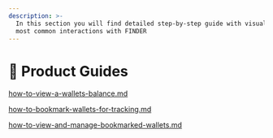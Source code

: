 ```yaml
---
description: >-
  In this section you will find detailed step-by-step guide with visuals for the
  most common interactions with FINDER
---
```


# 📖 Product Guides

[how-to-view-a-wallets-balance.md](how-to-view-a-wallets-balance.md "mention")

[how-to-bookmark-wallets-for-tracking.md](how-to-bookmark-wallets-for-tracking.md "mention")

[how-to-view-and-manage-bookmarked-wallets.md](how-to-view-and-manage-bookmarked-wallets.md "mention")

